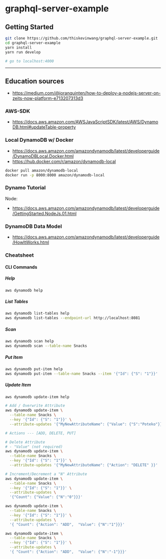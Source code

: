 # graphql-server-example

## Getting Started

```bash
git clone https://github.com/thiskevinwang/graphql-server-example.git
cd graphql-server-example
yarn install
yarn run develop

# go to localhost:4000
```

---

## Education sources

- https://medium.com/@joranquinten/how-to-deploy-a-nodejs-server-on-zeits-now-platform-e713207313d3

### AWS-SDK

- https://docs.aws.amazon.com/AWSJavaScriptSDK/latest/AWS/DynamoDB.html#updateTable-property

### Local DynamoDB w/ Docker

- https://docs.aws.amazon.com/amazondynamodb/latest/developerguide/DynamoDBLocal.Docker.html
- https://hub.docker.com/r/amazon/dynamodb-local

```bash
docker pull amazon/dynamodb-local
docker run -p 8000:8000 amazon/dynamodb-local
```

### Dynamo Tutorial

Node:

- https://docs.aws.amazon.com/amazondynamodb/latest/developerguide/GettingStarted.NodeJs.01.html

### DynamoDB Data Model

- https://docs.aws.amazon.com/amazondynamodb/latest/developerguide/HowItWorks.html

### Cheatsheet

#### CLI Commands

##### Help

```bash
aws dynamodb help
```

##### List Tables

```bash
aws dynamodb list-tables help
aws dynamodb list-tables --endpoint-url http://localhost:8081
```

##### Scan

```bash
aws dynamodb scan help
aws dynamodb scan --table-name Snacks
```

##### Put Item

```bash
aws dynamodb put-item help
aws dynamodb put-item --table-name Snacks --item '{"Id": {"S": "1"}}'
```

##### Update Item

```bash
aws dynamodb update-item help

# Add / Overwrite Attribute
aws dynamodb update-item \
  --table-name Snacks \
  --key '{"Id": {"S": "1"}}' \
  --attribute-updates '{"MyNewAttributeName": {"Value": {"S":"Poteko"}}}'

# Actions --- [ADD, DELETE, PUT]

# Delete Attribute
# - "Value" (not required)
aws dynamodb update-item \
  --table-name Snacks \
  --key '{"Id": {"S": "1"}}' \
  --attribute-updates '{"MyNewAttributeName": {"Action": "DELETE" }}'

# Increment/Decrement a "N" Attribute
aws dynamodb update-item \
  --table-name Snacks \
  --key '{"Id": {"S": "1"}}' \
  --attribute-updates \
  '{"Count": {"Value": {"N":"0"}}}'

aws dynamodb update-item \
  --table-name Snacks \
  --key '{"Id": {"S": "1"}}' \
  --attribute-updates \
  '{ "Count": {"Action": "ADD",  "Value": {"N":"1"}}}'

aws dynamodb update-item \
  --table-name Snacks \
  --key '{"Id": {"S": "1"}}' \
  --attribute-updates \
  '{ "Count": {"Action": "ADD",  "Value": {"N":"-1"}}}'
```
